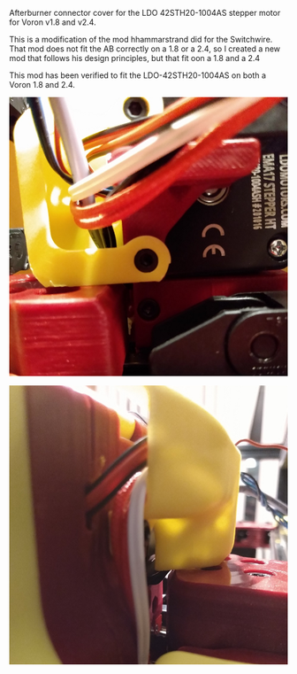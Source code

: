 Afterburner connector cover for the LDO 42STH20-1004AS stepper motor for Voron v1.8 and v2.4.

This is a modification of the mod hhammarstrand did for the Switchwire.  
That mod does not fit the AB correctly on a 1.8 or a 2.4, so I created a new mod that follows his design principles, but that fit oon a 1.8 and a 2.4

This mod has been verified to fit the LDO-42STH20-1004AS on both a Voron 1.8 and 2.4.

![image1](connector_cover_1.jpg)

![image2](connector_cover_2.jpg)
